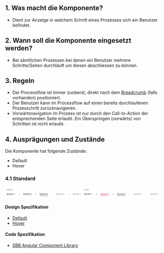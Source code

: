 ## 1. Was macht die Komponente?
* Dient zur Anzeige in welchem Schritt eines Prozesses sich ein Benutzer befindet.


## 2. Wann soll die Komponente eingesetzt werden?
* Bei sämtlichen Prozessen bei denen ein Benutzer mehrere Schritte/Seiten durchläuft um diesen abschliessen zu können.


## 3. Regeln
* Der Processflow ist immer zuoberst, direkt nach dem [Breadcrumb](https://digital.sbb.ch/de/webapps/components/breadcrumb) (falls vorhanden) positioniert.
* Der Benutzer kann im Processflow auf einen bereits durchlaufenen Prozesschritt zurücknavigieren.
* Vorwärtsnavigation im Prozess ist nur durch den Call-to-Action der entsprechenden Seite erlaubt. Ein Überspringen (vorwärts) von Schritten ist nicht erlaubt.


## 4. Ausprägungen und Zustände
Die Komponente hat folgende Zustände:
* Default
* Hover

### 4.1 Standard
![Darstellung der Komponente Prozessflow](https://raw.githubusercontent.com/sbb-design-systems/design-system-webapp-documentation/master/documentation/components/processflow/images/processflow_default.png 'class: image')

#### Design Spezifikation
* [Default](https://sbb.invisionapp.com/d/main#/console/15744722/328136685/inspect)
* [Hover](https://sbb.invisionapp.com/d/main#/console/15744722/328136686/inspect)

#### Code Spezifikation
* [SBB Angular Component Library](https://sbb-angular.app.sbb.ch/business/components/processflow)
